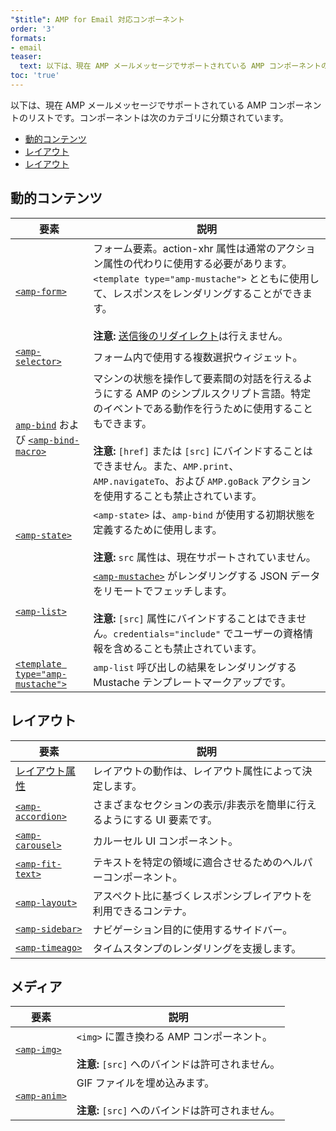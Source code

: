 ```yaml
---
"$title": AMP for Email 対応コンポーネント
order: '3'
formats:
- email
teaser:
  text: 以下は、現在 AMP メールメッセージでサポートされている AMP コンポーネントのリストです。コンポーネントは次のカテゴリに分類されています。
toc: 'true'
---
```


<!--
This file is imported from https://github.com/ampproject/amphtml/blob/master/spec/email/amp-email-components.md.
Please do not change this file.
If you have found a bug or an issue please
have a look and request a pull request there.
-->

<!---
Copyright 2018 The AMP HTML Authors. All Rights Reserved.

Licensed under the Apache License, Version 2.0 (the "License");
you may not use this file except in compliance with the License.
You may obtain a copy of the License at

      http://www.apache.org/licenses/LICENSE-2.0

Unless required by applicable law or agreed to in writing, software
distributed under the License is distributed on an "AS-IS" BASIS,
WITHOUT WARRANTIES OR CONDITIONS OF ANY KIND, either express or implied.
See the License for the specific language governing permissions and
limitations under the License.
-->

以下は、現在 AMP メールメッセージでサポートされている AMP コンポーネントのリストです。コンポーネントは次のカテゴリに分類されています。

- [動的コンテンツ ](#dynamic-content)
- [レイアウト ](#layout)
- [レイアウト ](#media)

## 動的コンテンツ <a name="dynamic-content"></a>

要素 | 説明
--- | ---
[`<amp-form>`](https://amp.dev/documentation/components/amp-form) | フォーム要素。action-xhr 属性は通常のアクション属性の代わりに使用する必要があります。`<template type="amp-mustache">` とともに使用して、レスポンスをレンダリングすることができます。<br><br>**注意:** [送信後のリダイレクト](https://amp.dev/documentation/components/amp-form/#redirecting-after-a-submission)は行えません。
[`<amp-selector>`](https://amp.dev/documentation/components/amp-selector) | フォーム内で使用する複数選択ウィジェット。
[`amp-bind`](https://amp.dev/documentation/components/amp-bind) および [`<amp-bind-macro>`](https://amp.dev/documentation/components/amp-bind#defining-macros-with-amp-bind-macro) | マシンの状態を操作して要素間の対話を行えるようにする AMP のシンプルスクリプト言語。特定のイベントである動作を行うために使用することもできます。<br><br>**注意:** `[href]` または `[src]` にバインドすることはできません。また、`AMP.print`、`AMP.navigateTo`、および `AMP.goBack` アクションを使用することも禁止されています。
[`<amp-state>`](https://amp.dev/documentation/components/amp-bind#%3Camp-state%3E-specification) | `<amp-state>` は、`amp-bind` が使用する初期状態を定義するために使用します。<br><br>**注意:**  `src` 属性は、現在サポートされていません。
[`<amp-list>`](https://amp.dev/documentation/components/amp-list) | [`<amp-mustache>`](https://amp.dev/documentation/components/amp-mustache) がレンダリングする JSON データをリモートでフェッチします。<br><br>**注意:** `[src]` 属性にバインドすることはできません。`credentials="include"` でユーザーの資格情報を含めることも禁止されています。
[`<template type="amp-mustache">`](https://amp.dev/documentation/components/amp-mustache) | `amp-list` 呼び出しの結果をレンダリングする Mustache テンプレートマークアップです。

## レイアウト <a name="layout"></a>

要素 | 説明
--- | ---
[レイアウト属性 ](https://amp.dev/documentation/guides-and-tutorials/learn/amp-html-layout/#layout-attributes) | レイアウトの動作は、レイアウト属性によって決定します。
[`<amp-accordion>`](https://amp.dev/documentation/components/amp-accordion) | さまざまなセクションの表示/非表示を簡単に行えるようにする UI 要素です。
[`<amp-carousel>`](https://amp.dev/documentation/components/amp-carousel) | カルーセル UI コンポーネント。
[`<amp-fit-text>`](https://amp.dev/documentation/components/amp-fit-text) | テキストを特定の領域に適合させるためのヘルパーコンポーネント。
[`<amp-layout>`](https://amp.dev/documentation/components/amp-layout) | アスペクト比に基づくレスポンシブレイアウトを利用できるコンテナ。
[`<amp-sidebar>`](https://amp.dev/documentation/components/amp-sidebar) | ナビゲーション目的に使用するサイドバー。
[`<amp-timeago>`](https://amp.dev/documentation/components/amp-timeago) | タイムスタンプのレンダリングを支援します。

## メディア <a name="media"></a>

要素 | 説明
--- | ---
[`<amp-img>`](https://amp.dev/documentation/components/amp-img) | `<img>` に置き換わる AMP コンポーネント。<br><br>**注意:** `[src]` へのバインドは許可されません。
[`<amp-anim>`](https://amp.dev/documentation/components/amp-anim) | GIF ファイルを埋め込みます。<br><br>**注意:** `[src]` へのバインドは許可されません。
